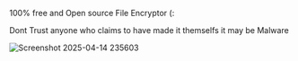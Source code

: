 100% free and Open source File Encryptor (:

Dont Trust anyone who claims to have made it themselfs it may be Malware

![Screenshot 2025-04-14 235603](https://github.com/user-attachments/assets/39b6f1ab-7bd0-4b32-9592-04dcce9a2060)
